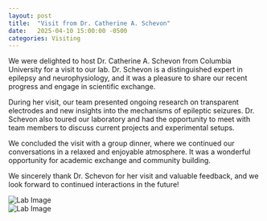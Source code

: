 ```yaml
---
layout: post
title:  "Visit from Dr. Catherine A. Schevon"
date:   2025-04-10 15:00:00 -0500
categories: Visiting
---
```

We were delighted to host Dr. Catherine A. Schevon from Columbia University for a visit to our lab. Dr. Schevon is a distinguished expert in epilepsy and neurophysiology, and it was a pleasure to share our recent progress and engage in scientific exchange.  

During her visit, our team presented ongoing research on transparent electrodes and new insights into the mechanisms of epileptic seizures. Dr. Schevon also toured our laboratory and had the opportunity to meet with team members to discuss current projects and experimental setups.  

We concluded the visit with a group dinner, where we continued our conversations in a relaxed and enjoyable atmosphere. It was a wonderful opportunity for academic exchange and community building.  

We sincerely thank Dr. Schevon for her visit and valuable feedback, and we look forward to continued interactions in the future!  

![Lab Image](jpgs/posts/20250410-lab.jpeg)  
![Lab Image](jpgs/posts/20250410-dinner.jpeg)  



